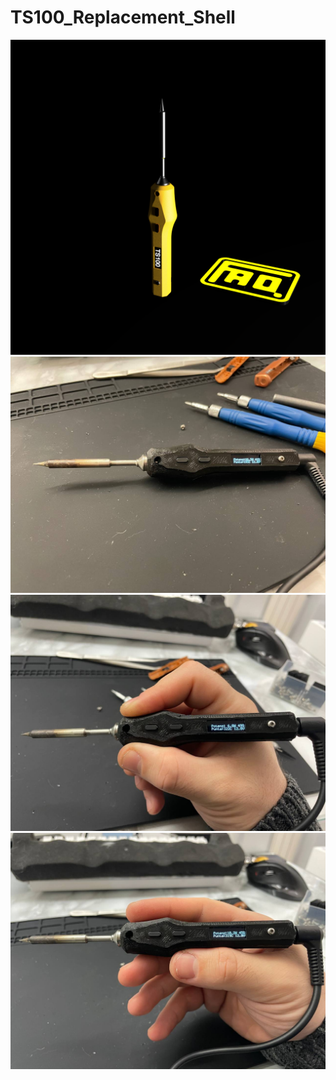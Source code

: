 # TS100_Replacement_Shell

![](PIC/ea9fa1d7-4088-4ec6-a93f-b4eca2cdd6db.PNG)
![](PIC/photo1.jpeg)
![](PIC/photo2.jpeg)
![](PIC/photo3.jpeg)
